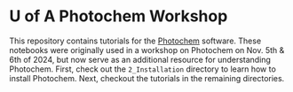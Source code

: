 # U of A Photochem Workshop

This repository contains tutorials for the [Photochem](https://github.com/Nicholaswogan/photochem) software. These notebooks were originally used in a workshop on Photochem on Nov. 5th & 6th of 2024, but now serve as an additional resource for understanding Photochem. First, check out the `2_Installation` directory to learn how to install Photochem. Next, checkout the tutorials in the remaining directories.